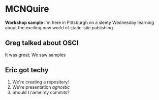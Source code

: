 # MCNQuire
**Workshop sample**
I'm here in Pittsburgh on a sleety Wednesday learning about the exciting new world of static-site publishing. 
## Greg talked about OSCI
It was great;
We saw samples
## Eric got techy
1. We're creating a repository!
2. We're presentation _agnostic_
3. Should I name my commits?
